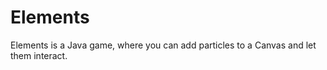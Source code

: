 Elements
========

Elements is a Java game, where you can add particles to a Canvas and let them interact.